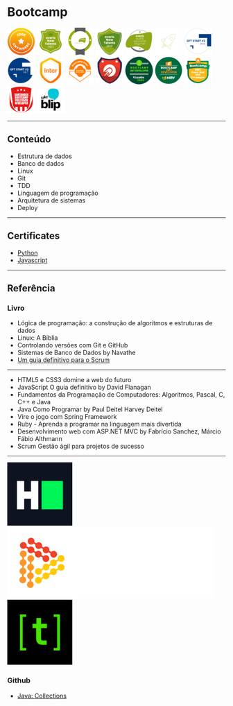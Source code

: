 # Bootcamp
[<img src="img/dio/codeanywhere.png">](https://digitalinnovation.one/bootcamps/code-anywhere) 
[<img src="img/dio/everis_dotnet.png">](https://digitalinnovation.one/bootcamps/everis-new-talents-net)
[<img src="img/dio/everis_fullstack.png">](https://digitalinnovation.one/bootcamps/everis-fullstack-developer)
[<img src="img/dio/everis_java.png">](https://digitalinnovation.one/#) 
[<img src="img/dio/everis_qa.png">](https://digitalinnovation.one/bootcamps/everis-quality-assurance-beginner)
[<img src="img/dio/everis_kotlin.png">](https://digitalinnovation.one/bootcamps/everis-kotlin-developer) 
[<img src="img/dio/gtf_java.png">](https://digitalinnovation.one/bootcamps/gft-start-2-java) 
[<img src="img/dio/gtf_net.png">](https://digitalinnovation.one/bootcamps/gft-start-2-net)
[<img src="img/dio/inter.png">](https://digitalinnovation.one/bootcamps/inter-java-developer)
[<img src="img/dio/inter_mobile.png">](https://digitalinnovation.one/bootcamps/inter-android-developer)
[<img src="img/dio/impulso.png">](https://digitalinnovation.one/bootcamps/bootcamp-ruby-impulso)
[<img src="img/dio/localizalabs.png">](https://digitalinnovation.one/bootcamps/localizalabs-net-developer) 
[<img src="img/dio/mrv.png">](https://digitalinnovation.one/bootcamps/mrv-net-developer)
[<img src="img/dio/mrv_front.png">](https://digitalinnovation.one/bootcamps/mrv-front-end-spa-developer)
[<img src="img/dio/santander_fullstack.png">](https://app.becas-santander.com/pt-BR/program/santanderbootcamp) 
[<img src="img/dio/takeblip.png">](https://digitalinnovation.one/bootcamps/take-blip-fullstack-developer)


---

## Conteúdo
* Estrutura de dados
* Banco de dados
* Linux
* Git
* TDD
* Linguagem de programação
* Arquitetura de sistemas
* Deploy

---

## Certificates
* [Python](https://www.hackerrank.com/certificates/8954a68221f0)
* [Javascript](https://www.hackerrank.com/certificates/f338afee6b4d)

---

## Referência
### Livro
* Lógica de programação: a construção de algoritmos e estruturas de dados
* Linux: A Bíblia
* Controlando versões com Git e GitHub
* Sistemas de Banco de Dados by Navathe
* [Um guia definitivo para o Scrum](https://www.scrumguides.org/docs/scrumguide/v1/scrum-guide-portuguese-br.pdf)
---
* HTML5 e CSS3 domine a web do futuro 
* JavaScript O guia definitivo by David Flanagan
* Fundamentos da Programação de Computadores: Algoritmos, Pascal, C, C++ e Java
* Java Como Programar by Paul Deitel Harvey Deitel
* Vire o jogo com Spring Framework
* Ruby - Aprenda a programar na linguagem mais divertida
* Desenvolvimento web com ASP.NET MVC by Fabrício Sanchez, Márcio Fábio Althmann
* Scrum Gestão ágil para projetos de sucesso

---

[<img src="img/hackerrank.png">](https://www.hackerrank.com)
[<img src="img/dio.png">](https://digitalinnovation.one/)
[<img src="img/treinadev.png">](https://treinadev.com.br/)

### Github
* [Java: Collections](https://github.com/wesleyfuchter/collections-course)
